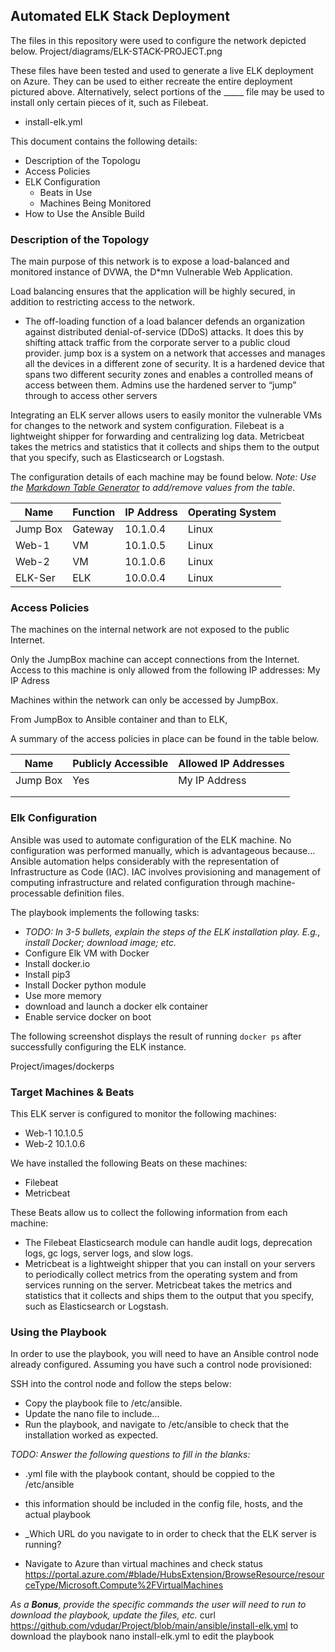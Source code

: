 ## Automated ELK Stack Deployment

The files in this repository were used to configure the network depicted below.
Project/diagrams/ELK-STACK-PROJECT.png

These files have been tested and used to generate a live ELK deployment on Azure. They can be used to either recreate the entire deployment pictured above. Alternatively, select portions of the _____ file may be used to install only certain pieces of it, such as Filebeat.

  - install-elk.yml

This document contains the following details:
- Description of the Topologu
- Access Policies
- ELK Configuration
  - Beats in Use
  - Machines Being Monitored
- How to Use the Ansible Build


### Description of the Topology

The main purpose of this network is to expose a load-balanced and monitored instance of DVWA, the D*mn Vulnerable Web Application.

Load balancing ensures that the application will be highly secured, in addition to restricting access to the network.
- The off-loading function of a load balancer defends an organization against distributed denial-of-service (DDoS) attacks. It does this by shifting attack traffic from the corporate server to a public cloud provider.
jump box is a system on a network that accesses and manages all the devices in a different zone of security. It is a hardened device that spans two different security zones and enables a controlled means of access between them. Admins use the hardened server to “jump” through to access other servers

Integrating an ELK server allows users to easily monitor the vulnerable VMs for changes to the network and system configuration.
Filebeat is a lightweight shipper for forwarding and centralizing log data.
Metricbeat takes the metrics and statistics that it collects and ships them to the output that you specify, such as Elasticsearch or Logstash. 

The configuration details of each machine may be found below.
_Note: Use the [Markdown Table Generator](http://www.tablesgenerator.com/markdown_tables) to add/remove values from the table_.

| Name     | Function | IP Address | Operating System |
|----------|----------|------------|------------------|
| Jump Box | Gateway  | 10.1.0.4   | Linux            |
| Web-1    | VM       | 10.1.0.5   | Linux            |
| Web-2    | VM       | 10.1.0.6   | Linux            |
| ELK-Ser  | ELK      | 10.0.0.4   | Linux            |

### Access Policies

The machines on the internal network are not exposed to the public Internet. 

Only the JumpBox machine can accept connections from the Internet. Access to this machine is only allowed from the following IP addresses:
My IP Adress

Machines within the network can only be accessed by JumpBox.

From JumpBox to Ansible container and than to ELK, 

A summary of the access policies in place can be found in the table below.

| Name     | Publicly Accessible | Allowed IP Addresses |
|----------|---------------------|----------------------|
| Jump Box | Yes                 | My IP Address        |
|          |                     |                      |
|          |                     |                      |

### Elk Configuration

Ansible was used to automate configuration of the ELK machine. No configuration was performed manually, which is advantageous because...
Ansible automation helps considerably with the representation of Infrastructure as Code (IAC). IAC involves provisioning and management of computing infrastructure and related configuration through machine-processable definition files.

The playbook implements the following tasks:
- _TODO: In 3-5 bullets, explain the steps of the ELK installation play. E.g., install Docker; download image; etc._
- Configure Elk VM with Docker
- Install docker.io
- Install pip3
- Install Docker python module
- Use more memory
- download and launch a docker elk container
- Enable service docker on boot

The following screenshot displays the result of running `docker ps` after successfully configuring the ELK instance.

Project/images/dockerps

### Target Machines & Beats
This ELK server is configured to monitor the following machines:
- Web-1 10.1.0.5
- Web-2 10.1.0.6

We have installed the following Beats on these machines:
- Filebeat
- Metricbeat

These Beats allow us to collect the following information from each machine:
- The Filebeat Elasticsearch module can handle audit logs, deprecation logs, gc logs, server logs, and slow logs.
- Metricbeat is a lightweight shipper that you can install on your servers to periodically collect metrics from the operating system and from services running on the server. Metricbeat takes the metrics and statistics that it collects and ships them to the output that you specify, such as Elasticsearch or Logstash.

### Using the Playbook
In order to use the playbook, you will need to have an Ansible control node already configured. Assuming you have such a control node provisioned: 

SSH into the control node and follow the steps below:
- Copy the playbook file to /etc/ansible.
- Update the nano file to include...
- Run the playbook, and navigate to /etc/ansible to check that the installation worked as expected.

_TODO: Answer the following questions to fill in the blanks:_
- .yml file with the playbook contant, should be coppied to the /etc/ansible
- this information should be included in the config file, hosts, and the actual playbook

- _Which URL do you navigate to in order to check that the ELK server is running?
- Navigate to Azure than virtual machines and check status https://portal.azure.com/#blade/HubsExtension/BrowseResource/resourceType/Microsoft.Compute%2FVirtualMachines

_As a **Bonus**, provide the specific commands the user will need to run to download the playbook, update the files, etc._
curl https://github.com/vdudar/Project/blob/main/ansible/install-elk.yml
	to download the playbook
nano install-elk.yml 
	to edit the playbook
